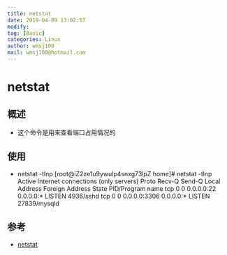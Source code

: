 ```yaml
---
title: netstat
date: 2019-04-09 13:02:57	
modify: 
tag: [Basic]
categories: Linux 
author: wmsj100
mail: wmsj100@hotmail.com
---
```


# netstat

## 概述
- 这个命令是用来查看端口占用情况的

## 使用
- netstat -tlnp
[root@iZ2ze1u9ywulp4snxg73lpZ home]# netstat -tlnp
Active Internet connections (only servers)
Proto Recv-Q Send-Q Local Address           Foreign Address         State       PID/Program name
tcp        0      0 0.0.0.0:22              0.0.0.0:*               LISTEN      4936/sshd
tcp        0      0 0.0.0.0:3306            0.0.0.0:*               LISTEN      27839/mysqld


## 参考
- [netstat](https://baijiahao.baidu.com/s?id=1622422454033168404&wfr=spider&for=pc)
